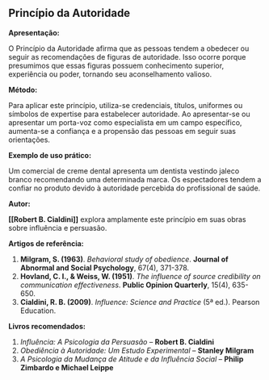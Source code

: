 ## Princípio da Autoridade

**Apresentação:**

O Princípio da Autoridade afirma que as pessoas tendem a obedecer ou seguir as recomendações de figuras de autoridade. Isso ocorre porque presumimos que essas figuras possuem conhecimento superior, experiência ou poder, tornando seu aconselhamento valioso.

**Método:**

Para aplicar este princípio, utiliza-se credenciais, títulos, uniformes ou símbolos de expertise para estabelecer autoridade. Ao apresentar-se ou apresentar um porta-voz como especialista em um campo específico, aumenta-se a confiança e a propensão das pessoas em seguir suas orientações.

**Exemplo de uso prático:**

Um comercial de creme dental apresenta um dentista vestindo jaleco branco recomendando uma determinada marca. Os espectadores tendem a confiar no produto devido à autoridade percebida do profissional de saúde.

**Autor:**

**[[Robert B. Cialdini]]** explora amplamente este princípio em suas obras sobre influência e persuasão.

**Artigos de referência:**

1. **Milgram, S. (1963)**. _Behavioral study of obedience_. **Journal of Abnormal and Social Psychology**, 67(4), 371-378.
2. **Hovland, C. I., & Weiss, W. (1951)**. _The influence of source credibility on communication effectiveness_. **Public Opinion Quarterly**, 15(4), 635-650.
3. **Cialdini, R. B. (2009)**. _Influence: Science and Practice_ (5ª ed.). Pearson Education.

**Livros recomendados:**

1. _Influência: A Psicologia da Persuasão_ – **Robert B. Cialdini**
2. _Obediência à Autoridade: Um Estudo Experimental_ – **Stanley Milgram**
3. _A Psicologia da Mudança de Atitude e da Influência Social_ – **Philip Zimbardo e Michael Leippe**